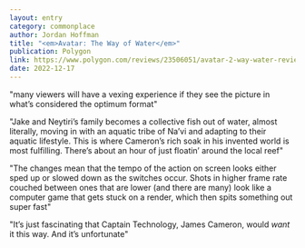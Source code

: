 ```yaml
---
layout: entry
category: commonplace
author: Jordan Hoffman
title: "<em>Avatar: The Way of Water</em>"
publication: Polygon
link: https://www.polygon.com/reviews/23506051/avatar-2-way-water-review-james-cameron
date: 2022-12-17
---
```


"many viewers will have a vexing experience if they see the picture in what’s considered the optimum format"

"Jake and Neytiri’s family becomes a collective fish out of water, almost literally, moving in with an aquatic tribe of Na’vi and adapting to their aquatic lifestyle. This is where Cameron’s rich soak in his invented world is most fulfilling. There’s about an hour of just floatin’ around the local reef"

"The changes mean that the tempo of the action on screen looks either sped up or slowed down as the switches occur. Shots in higher frame rate couched between ones that are lower (and there are many) look like a computer game that gets stuck on a render, which then spits something out super fast"

"It’s just fascinating that Captain Technology, James Cameron, would *want* it this way. And it’s unfortunate"
